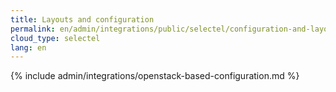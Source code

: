 ```yaml
---
title: Layouts and configuration
permalink: en/admin/integrations/public/selectel/configuration-and-layout-scheme.html
cloud_type: selectel
lang: en
---
```


{% include admin/integrations/openstack-based-configuration.md %}
